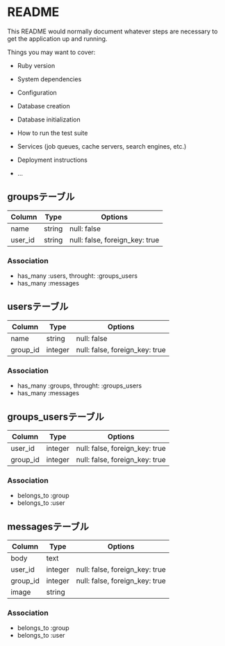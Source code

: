 # README

This README would normally document whatever steps are necessary to get the
application up and running.

Things you may want to cover:

* Ruby version

* System dependencies

* Configuration

* Database creation

* Database initialization

* How to run the test suite

* Services (job queues, cache servers, search engines, etc.)

* Deployment instructions

* ...

## groupsテーブル

|Column|Type|Options|
|------|----|-------|
|name|string|null: false|
|user_id|string|null: false, foreign_key: true|


### Association
- has_many :users, throught: :groups_users
- has_many :messages


## usersテーブル

|Column|Type|Options|
|------|----|-------|
|name|string|null: false|
|group_id|integer|null: false, foreign_key: true|

### Association
- has_many :groups, throught: :groups_users
- has_many :messages


## groups_usersテーブル

|Column|Type|Options|
|------|----|-------|
|user_id|integer|null: false, foreign_key: true|
|group_id|integer|null: false, foreign_key: true|

### Association
- belongs_to :group
- belongs_to :user

## messagesテーブル

|Column|Type|Options|
|------|----|-------|
|body|text||
|user_id|integer|null: false, foreign_key: true|
|group_id|integer|null: false, foreign_key: true|
|image|string||


### Association
- belongs_to :group
- belongs_to :user
